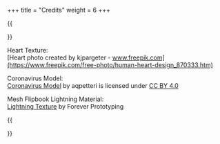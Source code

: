+++
title = "Credits"
weight = 6
+++

{{<section title="Credits">}}

Heart Texture:<br>
[Heart photo created by kjpargeter - www.freepik.com](https://www.freepik.com/free-photo/human-heart-design_870333.htm)

Coronavirus Model:<br> 
[Coronavirus Model](https://sketchfab.com/3d-models/corona-virus-covid-19-9b791066661241bfbf37327fa9cbd473) by aqpetteri is licensed under [CC BY 4.0](https://creativecommons.org/licenses/by/4.0/)

Mesh Flipbook Lightning Material:<br>
[Lightning Texture](https://drive.google.com/file/d/1w5MWqKYQqcx-GuTP2zC534tleulS-D89/view) by Forever Prototyping

{{</section >}}